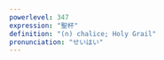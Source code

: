 ```yaml
---
powerlevel: 347
expression: "聖杯"
definition: "(n) chalice; Holy Grail"
pronunciation: "せいはい"
---
```

